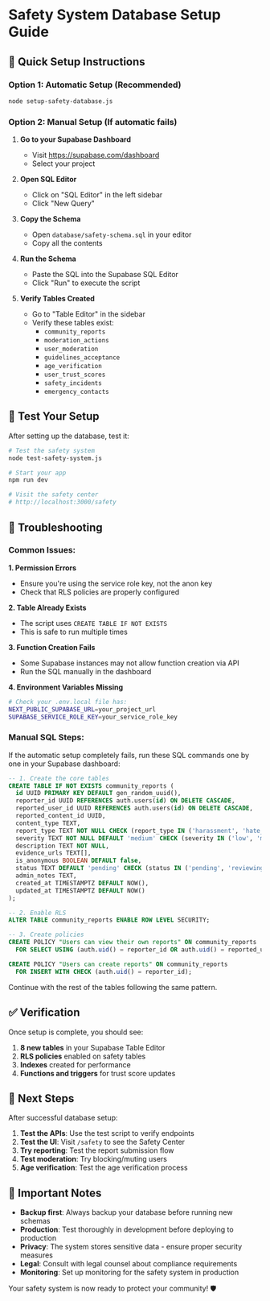 # Safety System Database Setup Guide

## 🚀 Quick Setup Instructions

### Option 1: Automatic Setup (Recommended)
```bash
node setup-safety-database.js
```

### Option 2: Manual Setup (If automatic fails)

1. **Go to your Supabase Dashboard**
   - Visit https://supabase.com/dashboard
   - Select your project

2. **Open SQL Editor**
   - Click on "SQL Editor" in the left sidebar
   - Click "New Query"

3. **Copy the Schema**
   - Open `database/safety-schema.sql` in your editor
   - Copy all the contents

4. **Run the Schema**
   - Paste the SQL into the Supabase SQL Editor
   - Click "Run" to execute the script

5. **Verify Tables Created**
   - Go to "Table Editor" in the sidebar
   - Verify these tables exist:
     - `community_reports`
     - `moderation_actions`
     - `user_moderation`
     - `guidelines_acceptance`
     - `age_verification`
     - `user_trust_scores`
     - `safety_incidents`
     - `emergency_contacts`

## 🧪 Test Your Setup

After setting up the database, test it:

```bash
# Test the safety system
node test-safety-system.js

# Start your app
npm run dev

# Visit the safety center
# http://localhost:3000/safety
```

## 🔧 Troubleshooting

### Common Issues:

**1. Permission Errors**
- Ensure you're using the service role key, not the anon key
- Check that RLS policies are properly configured

**2. Table Already Exists**
- The script uses `CREATE TABLE IF NOT EXISTS`
- This is safe to run multiple times

**3. Function Creation Fails**
- Some Supabase instances may not allow function creation via API
- Run the SQL manually in the dashboard

**4. Environment Variables Missing**
```bash
# Check your .env.local file has:
NEXT_PUBLIC_SUPABASE_URL=your_project_url
SUPABASE_SERVICE_ROLE_KEY=your_service_role_key
```

### Manual SQL Steps:

If the automatic setup completely fails, run these SQL commands one by one in your Supabase dashboard:

```sql
-- 1. Create the core tables
CREATE TABLE IF NOT EXISTS community_reports (
  id UUID PRIMARY KEY DEFAULT gen_random_uuid(),
  reporter_id UUID REFERENCES auth.users(id) ON DELETE CASCADE,
  reported_user_id UUID REFERENCES auth.users(id) ON DELETE CASCADE,
  reported_content_id UUID,
  content_type TEXT,
  report_type TEXT NOT NULL CHECK (report_type IN ('harassment', 'hate_speech', 'bullying', 'threats', 'inappropriate_content', 'spam', 'fake_profile', 'underage', 'copyright', 'other')),
  severity TEXT NOT NULL DEFAULT 'medium' CHECK (severity IN ('low', 'medium', 'high', 'critical')),
  description TEXT NOT NULL,
  evidence_urls TEXT[],
  is_anonymous BOOLEAN DEFAULT false,
  status TEXT DEFAULT 'pending' CHECK (status IN ('pending', 'reviewing', 'resolved', 'escalated', 'dismissed')),
  admin_notes TEXT,
  created_at TIMESTAMPTZ DEFAULT NOW(),
  updated_at TIMESTAMPTZ DEFAULT NOW()
);

-- 2. Enable RLS
ALTER TABLE community_reports ENABLE ROW LEVEL SECURITY;

-- 3. Create policies
CREATE POLICY "Users can view their own reports" ON community_reports
  FOR SELECT USING (auth.uid() = reporter_id OR auth.uid() = reported_user_id);

CREATE POLICY "Users can create reports" ON community_reports
  FOR INSERT WITH CHECK (auth.uid() = reporter_id);
```

Continue with the rest of the tables following the same pattern.

## ✅ Verification

Once setup is complete, you should see:

1. **8 new tables** in your Supabase Table Editor
2. **RLS policies** enabled on safety tables
3. **Indexes** created for performance
4. **Functions and triggers** for trust score updates

## 🎯 Next Steps

After successful database setup:

1. **Test the APIs**: Use the test script to verify endpoints
2. **Test the UI**: Visit `/safety` to see the Safety Center
3. **Try reporting**: Test the report submission flow
4. **Test moderation**: Try blocking/muting users
5. **Age verification**: Test the age verification process

## 🚨 Important Notes

- **Backup first**: Always backup your database before running new schemas
- **Production**: Test thoroughly in development before deploying to production
- **Privacy**: The system stores sensitive data - ensure proper security measures
- **Legal**: Consult with legal counsel about compliance requirements
- **Monitoring**: Set up monitoring for the safety system in production

Your safety system is now ready to protect your community! 🛡️
